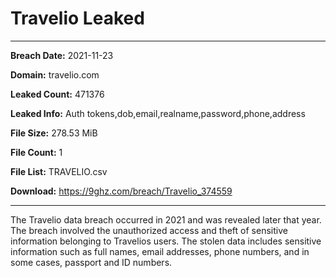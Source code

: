 # Travelio Leaked

------------
**Breach Date:** 2021-11-23

**Domain:** travelio.com

**Leaked Count:** 471376

**Leaked Info:** Auth tokens,dob,email,realname,password,phone,address

**File Size:** 278.53 MiB

**File Count:** 1

**File List:** TRAVELIO.csv

**Download:** https://9ghz.com/breach/Travelio_374559

------------
The Travelio data breach occurred in 2021 and was revealed later that year. The breach involved the unauthorized access and theft of sensitive information belonging to Travelios users. The stolen data includes sensitive information such as full names, email addresses, phone numbers, and in some cases, passport and ID numbers.
